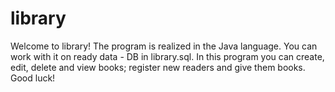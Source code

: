 # library
Welcome to library!
The program is realized in the Java language. You can work with it on ready data - DB in library.sql.
In this program you can create, edit, delete and view books; register new readers and give them books.
Good luck!
